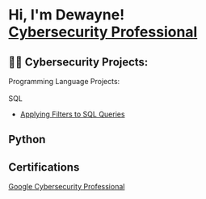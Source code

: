 <h1>Hi, I'm Dewayne! <br/><a <a href="https://www.linkedin.com/in/dewayne-hopewell-514485177/">Cybersecurity Professional</a>

<h2>👨‍💻 Cybersecurity Projects:</h2>

Programming Language Projects:
<br />
<br />
SQL</b>
- <a href="https://github.com/Dloading23/SQL
"> Applying Filters to SQL Queries</a>

<b>Python</b>
  - 



  
 
<h2> Certifications </h2>
<a <a href="https://github.com/user-attachments/files/19195272/Google.Cybersecurity.Professional.Certificate.pdf">Google Cybersecurity Professional</a>

